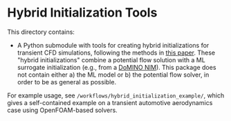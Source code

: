 # Hybrid Initialization Tools

This directory contains:

- A Python submodule with tools for creating hybrid initializations for
  transient CFD simulations, following the methods in [this
  paper](https://arxiv.org/abs/2503.15766). These "hybrid initializations"
  combine a potential flow solution with a ML surrogate initialization (e.g.,
  from a [DoMINO
  NIM](https://docs.nvidia.com/nim/physicsnemo/domino-automotive-aero/latest/overview.html)).
  This package does not contain either a) the ML model or b) the potential flow
  solver, in order to be as general as possible.

For example usage, see `/workflows/hybrid_initialization_example/`, which gives
a self-contained example on a transient automotive aerodynamics case using
OpenFOAM-based solvers.
